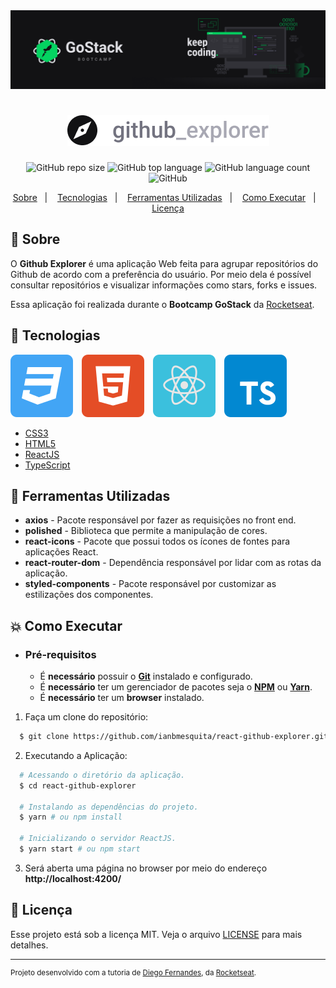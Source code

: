 <img alt="GoStack" src=".github/banner-gostack.png" />

<h1 align="center">
    <img alt="Github Explorer" src=".github/logo-app.png" />
</h1>

<p align="center">
  <img alt="GitHub repo size" src="https://img.shields.io/github/repo-size/ianbmesquita/react-github-explorer">
  <img alt="GitHub top language" src="https://img.shields.io/github/languages/top/ianbmesquita/react-github-explorer">
  <img alt="GitHub language count" src="https://img.shields.io/github/languages/count/ianbmesquita/react-github-explorer">
  <img alt="GitHub" src="https://img.shields.io/github/license/ianbmesquita/react-github-explorer">
</p>

<p align="center">
  <a href="#bookmark-sobre">Sobre</a>&nbsp;&nbsp;&nbsp;|&nbsp;&nbsp;&nbsp;
  <a href="#rocket-tecnologias">Tecnologias</a>&nbsp;&nbsp;&nbsp;|&nbsp;&nbsp;&nbsp;
  <a href="#wrench-ferramentas-utilizadas">Ferramentas Utilizadas</a>&nbsp;&nbsp;&nbsp;|&nbsp;&nbsp;&nbsp;
  <a href="#boom-como-executar">Como Executar</a>&nbsp;&nbsp;&nbsp;|&nbsp;&nbsp;&nbsp;
  <a href="#memo-licença">Licença</a>
</p>


## :bookmark: Sobre

O **Github Explorer** é uma aplicação Web feita para agrupar repositórios do Github de acordo com a preferência do usuário. Por meio dela é possível consultar repositórios e visualizar informações como stars, forks e issues.

Essa aplicação foi realizada durante o **Bootcamp GoStack** da [Rocketseat](https://rocketseat.com.br/).

## :rocket: Tecnologias

<p float="left">
  <img alt="CSS3" src=".github/css3.svg" />
  <img alt="HTML5" src=".github/html5.svg" hspace="10"/>
  <img alt="ReactJS" src=".github/reactjs.svg" />
  <img alt="TypeScript" src=".github/typescript.svg" hspace="10" />
</p>

-  [CSS3](https://www.w3schools.com/css/)
-  [HTML5](https://www.w3schools.com/html/)
-  [ReactJS](https://pt-br.reactjs.org/)
-  [TypeScript](https://www.typescriptlang.org/)

## :wrench: Ferramentas Utilizadas

- **axios** - Pacote responsável por fazer as requisições no front end.
- **polished** - Biblioteca que permite a manipulação de cores.
- **react-icons** - Pacote que possui todos os ícones de fontes para aplicações React.
- **react-router-dom** - Dependência responsável por lidar com as rotas da aplicação.
- **styled-components** - Pacote responsável por customizar as estilizações dos componentes.


## :boom: Como Executar

- ### **Pré-requisitos**

  - É **necessário** possuir o **[Git](https://git-scm.com/)** instalado e configurado.
  - É **necessário** ter um gerenciador de pacotes seja o **[NPM](https://www.npmjs.com/)** ou **[Yarn](https://yarnpkg.com/)**.
  - É **necessário** ter um **browser** instalado.

1. Faça um clone do repositório:

```sh
  $ git clone https://github.com/ianbmesquita/react-github-explorer.git
```

2. Executando a Aplicação:

```sh
  # Acessando o diretório da aplicação.
  $ cd react-github-explorer

  # Instalando as dependências do projeto.
  $ yarn # ou npm install

  # Inicializando o servidor ReactJS.
  $ yarn start # ou npm start	
```

3. Será aberta uma página no browser por meio do endereço **http://localhost:4200/**


## :memo: Licença

Esse projeto está sob a licença MIT. Veja o arquivo [LICENSE](LICENSE.md) para mais detalhes.

---
<sup>Projeto desenvolvido com a tutoria de [Diego Fernandes](https://github.com/diego3g), da [Rocketseat](rocketseat.com.br).</sup>
